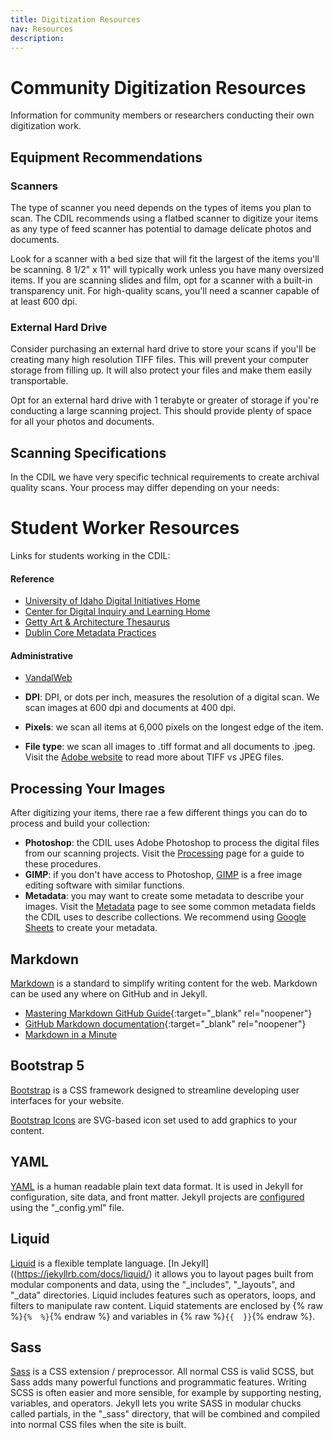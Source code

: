 ```yaml
---
title: Digitization Resources
nav: Resources
description: 
---
```


<!-- go back and look at evan's template for some links to other sites using this template to see how they might differ -->

# Community Digitization Resources

Information for community members or researchers conducting their own digitization work.

## Equipment Recommendations

### Scanners

The type of scanner  you need depends on the types of items you plan to scan. The CDIL recommends using a flatbed scanner to digitize your items as any type of feed scanner has potential to damage delicate photos and documents.

Look for a scanner with a bed size that will fit the largest of the items you'll be scanning. 8 1/2" x 11" will typically work unless you have many oversized items. If you are scanning slides and film, opt for a scanner with a built-in transparency unit. For high-quality scans, you'll need a scanner capable of at least 600 dpi.

### External Hard Drive

Consider purchasing an external hard drive to store your scans if you'll be creating many high resolution TIFF files. This will prevent your computer storage from filling up. It will also protect your files and make them easily transportable. 

Opt for an external hard drive with 1 terabyte or greater of storage if you're conducting a large scanning project. This should provide plenty of space for all your photos and documents.

## Scanning Specifications

In the CDIL we have very specific technical requirements to create archival quality scans. Your process may differ depending on your needs:

# Student Worker Resources

Links for students working in the CDIL:

#### Reference

- [University of Idaho Digital Initiatives Home](https://www.lib.uidaho.edu/digital/)
- [Center for Digital Inquiry and Learning Home](https://cdil.lib.uidaho.edu/)
- [Getty Art & Architecture Thesaurus](https://www.getty.edu/research/tools/vocabularies/aat)
- [Dublin Core Metadata Practices](https://en.wikipedia.org/wiki/Dublin_Core) 

#### Administrative

- [VandalWeb](https://vandalweb.uidaho.edu/PROD/twbkwbis.P_GenMenu?name=payroll)


- **DPI**: DPI, or dots per inch, measures the resolution of a digital scan. We scan images at 600 dpi and documents at 400 dpi. 
- **Pixels**: we scan all items at 6,000 pixels on the longest edge of the item.
- **File type**: we scan all images to .tiff format and all documents to .jpeg. Visit the [Adobe website](https://www.adobe.com/creativecloud/file-types/image/comparison/jpeg-vs-tiff.html) to read more about TIFF vs JPEG files.

## Processing Your Images

After digitizing your items, there rae a few different things you can do to process and build your collection:

- **Photoshop**: the CDIL uses Adobe Photoshop to process the digital files from our scanning projects. Visit the [Processing](https://kitstokes.github.io/digi-proc/content/1-processing.html) page for a guide to these procedures.
- **GIMP**: if you don't have access to Photoshop, [GIMP](https://www.gimp.org/) is a free image editing software with similar functions.
- **Metadata**: you may want to create some metadata to describe your images. Visit the [Metadata](https://kitstokes.github.io/digi-proc/content/2-metadata.html) page to see some common metadata fields the CDIL uses to describe collections. We recommend using [Google Sheets](https://docs.google.com/spreadsheets/u/0/) to create your metadata. 


## Markdown

[Markdown](https://daringfireball.net/projects/markdown/) is a standard to simplify writing content for the web. 
Markdown can be used any where on GitHub and in Jekyll.

- [Mastering Markdown GitHub Guide](https://guides.github.com/features/mastering-markdown/){:target="_blank" rel="noopener"}
- [GitHub Markdown documentation](https://docs.github.com/en/free-pro-team@latest/github/writing-on-github/basic-writing-and-formatting-syntax){:target="_blank" rel="noopener"}
- [Markdown in a Minute](https://evanwill.github.io/_drafts/notes/markdown-minute.html)

## Bootstrap 5

[Bootstrap](https://getbootstrap.com/) is a CSS framework designed to streamline developing user interfaces for your website.

[Bootstrap Icons](https://icons.getbootstrap.com/) are SVG-based icon set used to add graphics to your content.

## YAML

[YAML](http://www.yaml.org/) is a human readable plain text data format.
It is used in Jekyll for configuration, site data, and front matter.
Jekyll projects are [configured](https://jekyllrb.com/docs/configuration/) using the "_config.yml" file.

## Liquid

[Liquid](http://shopify.github.io/liquid/) is a flexible template language.
[In Jekyll]((https://jekyllrb.com/docs/liquid/) it allows you to layout pages built from modular components and data, using the "_includes", "_layouts", and "_data" directories.
Liquid includes features such as operators, loops, and filters to manipulate raw content. 
Liquid statements are enclosed by {% raw %}`{%  %}`{% endraw %} and variables in {% raw %}`{{  }}`{% endraw %}.

## Sass  

[Sass](http://sass-lang.com/) is a CSS extension / preprocessor. 
All normal CSS is valid SCSS, but Sass adds many powerful functions and programmatic features. 
Writing SCSS is often easier and more sensible, for example by supporting nesting, variables, and operators. 
Jekyll lets you write SASS in modular chucks called partials, in the "_sass" directory, that will be combined and compiled into normal CSS files when the site is built.
